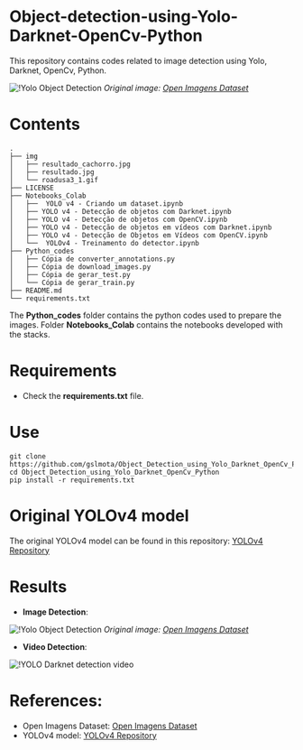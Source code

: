 # Object-detection-using-Yolo-Darknet-OpenCv-Python
This repository contains codes related to image detection using Yolo, Darknet, OpenCv, Python.

![!Yolo Object Detection](https://github.com/gslmota/Object_Detection_using_Yolo_Darknet_OpenCv_Python/blob/main/img/resultado.jpg)
*Original image: [Open Imagens Dataset](https://storage.googleapis.com/openimages/web/index.html)*

# Contents
``` shell
.
├── img
│   ├── resultado_cachorro.jpg
│   ├── resultado.jpg
│   └── roadusa3_1.gif
├── LICENSE
├── Notebooks_Colab
│   ├──  YOLO v4 - Criando um dataset.ipynb
│   ├── YOLO v4 - Detecção de objetos com Darknet.ipynb
│   ├── YOLO v4 - Detecção de objetos com OpenCV.ipynb
│   ├── YOLO v4 - Detecção de objetos em vídeos com Darknet.ipynb
│   ├── YOLO v4 - Detecção de Objetos em Vídeos com OpenCV.ipynb
│   └──  YOLOv4 - Treinamento do detector.ipynb
├── Python_codes
│   ├── Cópia de converter_annotations.py
│   ├── Cópia de download_images.py
│   ├── Cópia de gerar_test.py
│   └── Cópia de gerar_train.py
├── README.md
└── requirements.txt
```
The **Python_codes** folder contains the python codes used to prepare the images. Folder **Notebooks_Colab** contains the notebooks developed with the stacks.

# Requirements

 * Check the **requirements.txt** file.


# Use
```shell
git clone https://github.com/gslmota/Object_Detection_using_Yolo_Darknet_OpenCv_Python.git
cd Object_Detection_using_Yolo_Darknet_OpenCv_Python
pip install -r requirements.txt
```


# Original YOLOv4 model
The original YOLOv4 model can be found in this repository: [YOLOv4 Repository](https://github.com/AlexeyAB/darknet)


# Results

 * **Image Detection**:

![!Yolo Object Detection](https://github.com/gslmota/Object_Detection_using_Yolo_Darknet_OpenCv_Python/blob/main/img/resultado_cachorro.jpg)
*Original image: [Open Imagens Dataset](https://storage.googleapis.com/openimages/web/index.html)*

 
 * **Video Detection**:
 
 ![!YOLO Darknet  detection video](https://github.com/gslmota/Object_Detection_using_Yolo_Darknet_OpenCv_Python/blob/main/img/roadusa3_1.gif)


# References:
* Open Imagens Dataset: [Open Imagens Dataset](https://storage.googleapis.com/openimages/web/index.html)
* YOLOv4 model: [YOLOv4 Repository](https://github.com/AlexeyAB/darknet)

